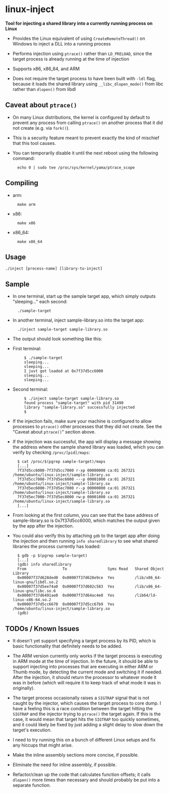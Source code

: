 # linux-inject
**Tool for injecting a shared library into a currently running process on Linux**

* Provides the Linux equivalent of using `CreateRemoteThread()` on Windows to inject a DLL into a running process

* Performs injection using `ptrace()` rather than `LD_PRELOAD`, since the target process is already running at the time of injection

* Supports x86, x86_64, and ARM

* Does not require the target process to have been built with `-ldl` flag, because it loads the shared library using `__libc_dlopen_mode()` from libc rather than `dlopen()` from libdl

## Caveat about `ptrace()`

* On many Linux distributions, the kernel is configured by default to prevent any process from calling `ptrace()` on another process that it did not create (e.g. via `fork()`).

* This is a security feature meant to prevent exactly the kind of mischief that this tool causes.

* You can temporarily disable it until the next reboot using the following command:

        echo 0 | sudo tee /proc/sys/kernel/yama/ptrace_scope

## Compiling

* arm:

        make arm

* x86:

        make x86

* x86_64:

        make x86_64

## Usage

    ./inject [process-name] [library-to-inject]

## Sample

* In one terminal, start up the sample target app, which simply outputs "sleeping..." each second:

        ./sample-target

* In another terminal, inject sample-library.so into the target app:

        ./inject sample-target sample-library.so

*  The output should look something like this:

 * First terminal:

            $ ./sample-target
            sleeping...
            sleeping...
            I just got loaded at 0x7f37d5cc6000
            sleeping...
            sleeping...

 * Second terminal:

            $ ./inject sample-target sample-library.so
            found process "sample-target" with pid 31490
            library "sample-library.so" successfully injected
            $

* If the injection fails, make sure your machine is configured to allow processes to `ptrace()` other processes that they did not create. See the "Caveat about `ptrace()`" section above.

* If the injection was successful, the app will display a message showing the address where the sample shared library was loaded, which you can verify by checking `/proc/[pid]/maps`:

        $ cat /proc/$(pgrep sample-target)/maps
        [...]
        7f37d5cc6000-7f37d5cc7000 r-xp 00000000 ca:01 267321                     /home/ubuntu/linux-inject/sample-library.so
        7f37d5cc7000-7f37d5ec6000 ---p 00001000 ca:01 267321                     /home/ubuntu/linux-inject/sample-library.so
        7f37d5ec6000-7f37d5ec7000 r--p 00000000 ca:01 267321                     /home/ubuntu/linux-inject/sample-library.so
        7f37d5ec7000-7f37d5ec8000 rw-p 00001000 ca:01 267321                     /home/ubuntu/linux-inject/sample-library.so
        [...]

* From looking at the first column, you can see that the base address of sample-library.so is 0x7f37d5cc6000, which matches the output given by the app after the injection.

* You could also verify this by attaching `gdb` to the target app after doing the injection and then running `info sharedlibrary` to see what shared libraries the process currently has loaded:

        $ gdb -p $(pgrep sample-target)
        [...]
        (gdb) info sharedlibrary
        From                To                  Syms Read   Shared Object Library
        0x00007f37d628ded0  0x00007f37d628e9ce  Yes         /lib/x86_64-linux-gnu/libdl.so.2
        0x00007f37d5ee74a0  0x00007f37d602c583  Yes         /lib/x86_64-linux-gnu/libc.so.6
        0x00007f37d6491ae0  0x00007f37d64ac4e0  Yes         /lib64/ld-linux-x86-64.so.2
        0x00007f37d5cc6670  0x00007f37d5cc67b9  Yes         /home/ubuntu/linux-inject/sample-library.so
        (gdb)

## TODOs / Known Issues

* It doesn't yet support specifying a target process by its PID, which is basic functionality that definitely needs to be added.

* The ARM version currently only works if the target process is executing in ARM mode at the time of injection. In the future, it should be able to support injecting into processes that are executing in either ARM or Thumb mode, by detecting the current mode and switching it if needed. After the injection, it should return the processor to whatever mode it was in before (which will require it to keep track of what mode it was in originally).

* The target process occasionally raises a `SIGTRAP` signal that is not caught by the injector, which causes the target process to core dump. I have a feeling this is a race condition between the target hitting the `SIGTRAP` and the injector trying to `ptrace()` the target again. If this is the case, it would mean that target hits the `SIGTRAP` too quickly sometimes, and it could likely be fixed by just adding a slight delay to slow down the target's execution.

* I need to try running this on a bunch of different Linux setups and fix any hiccups that might arise.

* Make the inline assembly sections more concise, if possible.

* Eliminate the need for inline assembly, if possible.

* Refactor/clean up the code that calculates function offsets; it calls `dlopen()` more times than necessary and should probably be put into a separate function.
